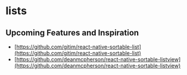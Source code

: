 # lists

## Upcoming Features and Inspiration

- [https://github.com/gitim/react-native-sortable-list](https://github.com/gitim/react-native-sortable-list)
- [https://github.com/deanmcpherson/react-native-sortable-listview](https://github.com/deanmcpherson/react-native-sortable-listview)
